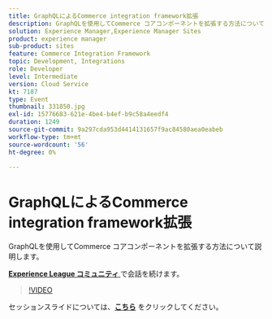 ```yaml
---
title: GraphQLによるCommerce integration framework拡張
description: GraphQLを使用してCommerce コアコンポーネントを拡張する方法について説明します。 このセッションは、Adobe Developers Live コンテンツイベントの一環として提供されました。
solution: Experience Manager,Experience Manager Sites
product: experience manager
sub-product: sites
feature: Commerce Integration Framework
topic: Development, Integrations
role: Developer
level: Intermediate
version: Cloud Service
kt: 7187
type: Event
thumbnail: 331850.jpg
exl-id: 15776683-621e-4be4-b4ef-b9c58a4eedf4
duration: 1249
source-git-commit: 9a297cda953d4414131657f9ac84580aea0eabeb
workflow-type: tm+mt
source-wordcount: '56'
ht-degree: 0%

---
```


# GraphQLによるCommerce integration framework拡張

GraphQLを使用してCommerce コアコンポーネントを拡張する方法について説明します。

**[Experience League コミュニティ ](https://adobe.ly/36Yd3v6)** で会話を続けます。

>[!VIDEO](https://video.tv.adobe.com/v/331850/?quality=12&learn=on&hidetitle=true)

セッションスライドについては、**[こちら](/help/adobe-developers-live/assets/cif-extensibility-graphql.pdf)** をクリックしてください。
